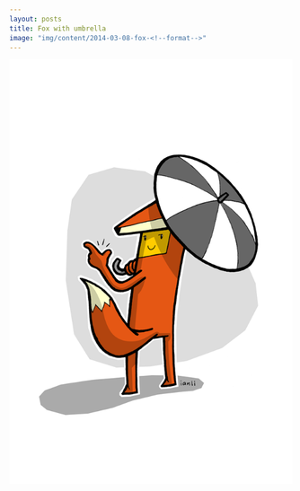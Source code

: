```yaml
---
layout: posts
title: Fox with umbrella
image: "img/content/2014-03-08-fox-<!--format-->"
---
```


<img src="/img/content/2014-03-08-fox-640x960.png"
     class="img-rounded
            img-responsive
            post-img">